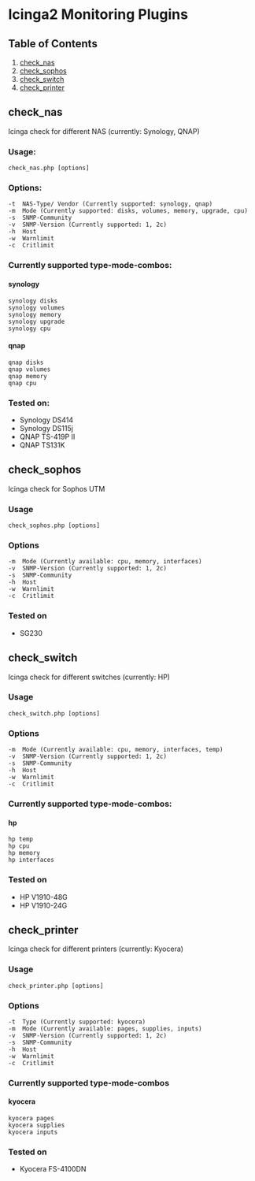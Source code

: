 # Icinga2 Monitoring Plugins

## Table of Contents
1. [check_nas][check_nas]
2. [check_sophos][check_sophos]
3. [check_switch][check_switch]
4. [check_printer][check_printer]

## check_nas
Icinga check for different NAS (currently: Synology, QNAP)

### Usage:
`check_nas.php [options]`

### Options:
```
-t  NAS-Type/ Vendor (Currently supported: synology, qnap)
-m  Mode (Currently supported: disks, volumes, memory, upgrade, cpu)
-s  SNMP-Community
-v  SNMP-Version (Currently supported: 1, 2c)
-h  Host
-w  Warnlimit
-c  Critlimit
```

### Currently supported type-mode-combos:
#### synology
```
synology disks
synology volumes
synology memory
synology upgrade
synology cpu
```

#### qnap
```
qnap disks
qnap volumes
qnap memory
qnap cpu
```

### Tested on:
- Synology DS414
- Synology DS115j
- QNAP TS-419P II
- QNAP TS131K

## check_sophos
Icinga check for Sophos UTM

### Usage
`check_sophos.php [options]`

### Options
```
-m  Mode (Currently available: cpu, memory, interfaces)
-v  SNMP-Version (Currently supported: 1, 2c)
-s  SNMP-Community
-h  Host
-w  Warnlimit
-c  Critlimit
```

### Tested on
- SG230

## check_switch
Icinga check for different switches (currently: HP)

### Usage
`check_switch.php [options]`

### Options
```
-m  Mode (Currently available: cpu, memory, interfaces, temp)
-v  SNMP-Version (Currently supported: 1, 2c)
-s  SNMP-Community
-h  Host
-w  Warnlimit
-c  Critlimit
```

### Currently supported type-mode-combos:
#### hp
```
hp temp
hp cpu
hp memory
hp interfaces
```

### Tested on
- HP V1910-48G
- HP V1910-24G

## check_printer
Icinga check for different printers (currently: Kyocera)

### Usage
`check_printer.php [options]`

### Options
```
-t  Type (Currently supported: kyocera)
-m  Mode (Currently available: pages, supplies, inputs)
-v  SNMP-Version (Currently supported: 1, 2c)
-s  SNMP-Community
-h  Host
-w  Warnlimit
-c  Critlimit
```

### Currently supported type-mode-combos
#### kyocera
```
kyocera pages
kyocera supplies
kyocera inputs
```

### Tested on
- Kyocera FS-4100DN

[check_nas]: #check_nas
[check_sophos]: #check_sophos
[check_switch]: #check_switch
[check_printer]: #check_printer
